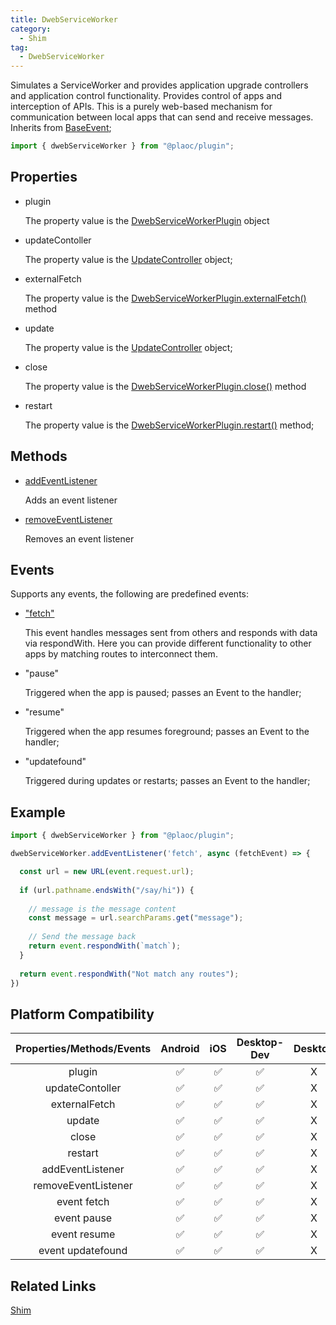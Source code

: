```yaml
---
title: DwebServiceWorker  
category:
  - Shim
tag:
  - DwebServiceWorker
---
```


Simulates a ServiceWorker and provides application upgrade controllers and application control functionality.
Provides control of apps and interception of APIs.
This is a purely web-based mechanism for communication between local apps that can send and receive messages.
Inherits from [BaseEvent](../../interface/base-event/index.md);

```js
import { dwebServiceWorker } from "@plaoc/plugin";
```

## Properties

  - plugin

    The property value is the [DwebServiceWorkerPlugin](../../plugin/dweb-service-worker/index.md) object

  - updateContoller

    The property value is the [UpdateController](../../interface/update-controller/index.md) object;

  - externalFetch

    The property value is the [DwebServiceWorkerPlugin.externalFetch()](../../plugin/dweb-service-worker/external-fetch.md) method

  - update

    The property value is the [UpdateController](../../interface/update-controller/index.md) object;

  - close

    The property value is the [DwebServiceWorkerPlugin.close()](../../plugin/dweb-service-worker/close.md) method

  - restart

    The property value is the [DwebServiceWorkerPlugin.restart()](../../plugin/dweb-service-worker/restart.md) method;  

## Methods  

  - [addEventListener](https://developer.mozilla.org/en-US/docs/Web/API/EventTarget/addEventListener)

    Adds an event listener

  - [removeEventListener](https://developer.mozilla.org/en-US/docs/Web/API/EventTarget/removeEventListener)

    Removes an event listener

## Events

  Supports any events, the following are predefined events:

  - ["fetch"](./event-fetch.md)

    This event handles messages sent from others and responds with data via respondWith.
    Here you can provide different functionality to other apps by matching routes to interconnect them.

  
  - "pause"

    Triggered when the app is paused; passes an Event to the handler;

  - "resume" 

    Triggered when the app resumes foreground; passes an Event to the handler;

  - "updatefound"

    Triggered during updates or restarts; passes an Event to the handler;  

## Example

```js
import { dwebServiceWorker } from "@plaoc/plugin";

dwebServiceWorker.addEventListener('fetch', async (fetchEvent) => {

  const url = new URL(event.request.url);
  
  if (url.pathname.endsWith("/say/hi")) {
  
    // message is the message content
    const message = url.searchParams.get("message");
    
    // Send the message back
    return event.respondWith(`match`);
  }
  
  return event.respondWith("Not match any routes");
})
```

## Platform Compatibility

| Properties/Methods/Events | Android | iOS | Desktop-Dev | Desktop |
|:-----------------------:|:-------:|:---:|:----------:|:-------:|
| plugin                   | ✅       | ✅   | ✅          | X       |
| updateContoller          | ✅       | ✅   | ✅          | X       |
| externalFetch            | ✅       | ✅   | ✅          | X       |
| update                   | ✅       | ✅   | ✅          | X       |
| close                    | ✅       | ✅   | ✅          | X       |
| restart                  | ✅       | ✅   | ✅          | X       |   
| addEventListener         | ✅       | ✅   | ✅          | X       |
| removeEventListener      | ✅       | ✅   | ✅          | X       |
| event fetch              | ✅       | ✅   | ✅          | X       |
| event pause              | ✅       | ✅   | ✅          | X       |  
| event resume             | ✅       | ✅   | ✅          | X       |
| event updatefound        | ✅       | ✅   | ✅          | X       |

## Related Links  

[Shim](../index.md)